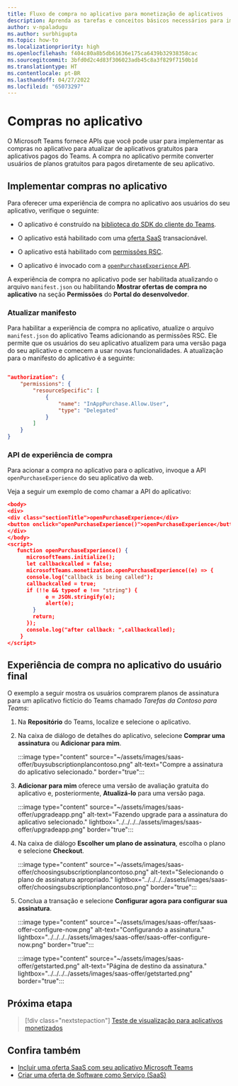 ```yaml
---
title: Fluxo de compra no aplicativo para monetização de aplicativos
description: Aprenda as tarefas e conceitos básicos necessários para implementar compras no aplicativo e funcionalidade de avaliação em aplicativos de equipes.
author: v-npaladugu
ms.author: surbhigupta
ms.topic: how-to
ms.localizationpriority: high
ms.openlocfilehash: f404c80a8b5db61636e175ca6439b32938358cac
ms.sourcegitcommit: 3bfd0d2c4d83f306023adb45c8a3f829f7150b1d
ms.translationtype: HT
ms.contentlocale: pt-BR
ms.lasthandoff: 04/27/2022
ms.locfileid: "65073297"
---
```

# <a name="in-app-purchases"></a>Compras no aplicativo

O Microsoft Teams fornece APIs que você pode usar para implementar as compras no aplicativo para atualizar de aplicativos gratuitos para aplicativos pagos do Teams. A compra no aplicativo permite converter usuários de planos gratuitos para pagos diretamente de seu aplicativo.

## <a name="implement-in-app-purchases"></a>Implementar compras no aplicativo

Para oferecer uma experiência de compra no aplicativo aos usuários do seu aplicativo, verifique o seguinte:

* O aplicativo é construído na [biblioteca do SDK do cliente do Teams](https://github.com/OfficeDev/microsoft-teams-library-js).

* O aplicativo está habilitado com uma [oferta SaaS](~/concepts/deploy-and-publish/appsource/prepare/include-saas-offer.md) transacionável.

* O aplicativo está habilitado com [permissões RSC](#update-manifest).

* O aplicativo é invocado com a [`openPurchaseExperience` API](#purchase-experience-api).

A experiência de compra no aplicativo pode ser habilitada atualizando o arquivo `manifest.json` ou habilitando **Mostrar ofertas de compra no aplicativo** na seção **Permissões** do **Portal do desenvolvedor**.

### <a name="update-manifest"></a>Atualizar manifesto

Para habilitar a experiência de compra no aplicativo, atualize o arquivo `manifest.json` do aplicativo Teams adicionando as permissões RSC. Ele permite que os usuários do seu aplicativo atualizem para uma versão paga do seu aplicativo e comecem a usar novas funcionalidades. A atualização para o manifesto do aplicativo é a seguinte:

```json

"authorization": {
    "permissions": {
        "resourceSpecific": [
            {
                "name": "InAppPurchase.Allow.User",
                "type": "Delegated"
            }
        ]
    }
}
```

### <a name="purchase-experience-api"></a>API de experiência de compra

Para acionar a compra no aplicativo para o aplicativo, invoque a API `openPurchaseExperience` do seu aplicativo da web.

Veja a seguir um exemplo de como chamar a API do aplicativo:

```json
<body> 
<div> 
<div class="sectionTitle">openPurchaseExperience</div> 
<button onclick="openPurchaseExperience()">openPurchaseExperience</button> 
</div> 
</body> 
<script> 
   function openPurchaseExperience() {
      microsoftTeams.initialize();
      let callbackcalled = false;
      microsoftTeams.monetization.openPurchaseExperience((e) => {
      console.log("callback is being called");
      callbackcalled = true;  
      if (!!e && typeof e !== "string") {
            e = JSON.stringify(e);
            alert(e);
        }
        return;
      });
      console.log("after callback: ",callbackcalled);
    } 
</script> 
```

## <a name="end-user-in-app-purchasing-experience"></a>Experiência de compra no aplicativo do usuário final

O exemplo a seguir mostra os usuários comprarem planos de assinatura para um aplicativo fictício do Teams chamado *Tarefas da Contoso para Teams*:

1. Na **Repositório** do Teams, localize e selecione o aplicativo.

1. Na caixa de diálogo de detalhes do aplicativo, selecione **Comprar uma assinatura** ou **Adicionar para mim**.

    :::image type="content" source="~/assets/images/saas-offer/buysubscriptionplancontoso.png" alt-text="Compre a assinatura do aplicativo selecionado." border="true":::

1. **Adicionar para mim** oferece uma versão de avaliação gratuita do aplicativo e, posteriormente, **Atualizá-lo** para uma versão paga.

    :::image type="content" source="~/assets/images/saas-offer/upgradeapp.png" alt-text="Fazendo upgrade para a assinatura do aplicativo selecionado." lightbox="../../../../assets/images/saas-offer/upgradeapp.png" border="true":::

1. Na caixa de diálogo **Escolher um plano de assinatura**, escolha o plano e selecione **Checkout**.

    :::image type="content" source="~/assets/images/saas-offer/choosingsubscriptionplancontoso.png" alt-text="Selecionando o plano de assinatura apropriado." lightbox="../../../../assets/images/saas-offer/choosingsubscriptionplancontoso.png" border="true":::

1. Conclua a transação e selecione **Configurar agora para configurar sua assinatura**.

    :::image type="content" source="~/assets/images/saas-offer/saas-offer-configure-now.png" alt-text="Configurando a assinatura." lightbox="../../../../assets/images/saas-offer/saas-offer-configure-now.png" border="true":::

    :::image type="content" source="~/assets/images/saas-offer/getstarted.png" alt-text="Página de destino da assinatura." lightbox="../../../../assets/images/saas-offer/getstarted.png" border="true":::

## <a name="next-step"></a>Próxima etapa

> [!div class="nextstepaction"]
> [Teste de visualização para aplicativos monetizados](~/concepts/deploy-and-publish/appsource/prepare/Test-preview-for-monetized-apps.md)

## <a name="see-also"></a>Confira também

* [Incluir uma oferta SaaS com seu aplicativo Microsoft Teams](~/concepts/deploy-and-publish/appsource/prepare/include-saas-offer.md)
* [Criar uma oferta de Software como Serviço (SaaS)](include-saas-offer.md#create-your-saas-offer)
